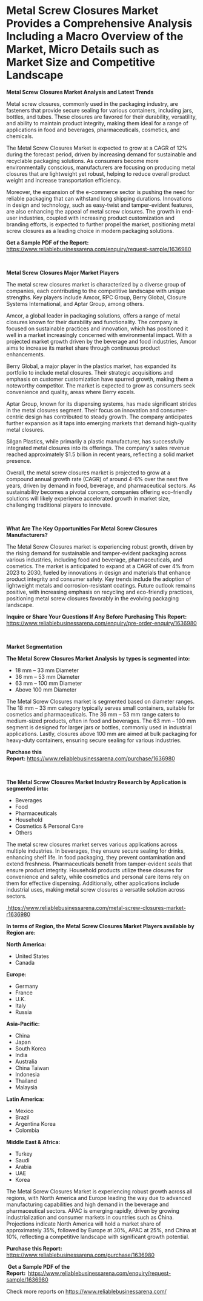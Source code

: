 <p><h1>Metal Screw Closures Market Provides a Comprehensive Analysis Including a Macro Overview of the Market, Micro Details such as Market Size and Competitive Landscape</h1></p><p><strong>Metal Screw Closures Market Analysis and Latest Trends</strong></p>
<p><p>Metal screw closures, commonly used in the packaging industry, are fasteners that provide secure sealing for various containers, including jars, bottles, and tubes. These closures are favored for their durability, versatility, and ability to maintain product integrity, making them ideal for a range of applications in food and beverages, pharmaceuticals, cosmetics, and chemicals.</p><p>The Metal Screw Closures Market is expected to grow at a CAGR of 12% during the forecast period, driven by increasing demand for sustainable and recyclable packaging solutions. As consumers become more environmentally conscious, manufacturers are focusing on producing metal closures that are lightweight yet robust, helping to reduce overall product weight and increase transportation efficiency.</p><p>Moreover, the expansion of the e-commerce sector is pushing the need for reliable packaging that can withstand long shipping durations. Innovations in design and technology, such as easy-twist and tamper-evident features, are also enhancing the appeal of metal screw closures. The growth in end-user industries, coupled with increasing product customization and branding efforts, is expected to further propel the market, positioning metal screw closures as a leading choice in modern packaging solutions.</p></p>
<p><strong>Get a Sample PDF of the Report:&nbsp;</strong> <a href="https://www.reliablebusinessarena.com/enquiry/request-sample/1636980?utm_campaign=2994&utm_medium=2&utm_source=Github&utm_content=ia&utm_term=23032025&utm_id=metal-screw-closures">https://www.reliablebusinessarena.com/enquiry/request-sample/1636980</a></p>
<p>&nbsp;</p>
<p><strong>Metal Screw Closures Major Market Players</strong></p>
<p><p>The metal screw closures market is characterized by a diverse group of companies, each contributing to the competitive landscape with unique strengths. Key players include Amcor, RPC Group, Berry Global, Closure Systems International, and Aptar Group, among others.</p><p>Amcor, a global leader in packaging solutions, offers a range of metal closures known for their durability and functionality. The company is focused on sustainable practices and innovation, which has positioned it well in a market increasingly concerned with environmental impact. With a projected market growth driven by the beverage and food industries, Amcor aims to increase its market share through continuous product enhancements.</p><p>Berry Global, a major player in the plastics market, has expanded its portfolio to include metal closures. Their strategic acquisitions and emphasis on customer customization have spurred growth, making them a noteworthy competitor. The market is expected to grow as consumers seek convenience and quality, areas where Berry excels.</p><p>Aptar Group, known for its dispensing systems, has made significant strides in the metal closures segment. Their focus on innovation and consumer-centric design has contributed to steady growth. The company anticipates further expansion as it taps into emerging markets that demand high-quality metal closures.</p><p>Silgan Plastics, while primarily a plastic manufacturer, has successfully integrated metal closures into its offerings. The company's sales revenue reached approximately $1.5 billion in recent years, reflecting a solid market presence.</p><p>Overall, the metal screw closures market is projected to grow at a compound annual growth rate (CAGR) of around 4-6% over the next five years, driven by demand in food, beverage, and pharmaceutical sectors. As sustainability becomes a pivotal concern, companies offering eco-friendly solutions will likely experience accelerated growth in market size, challenging traditional players to innovate.</p></p>
<p>&nbsp;</p>
<p><strong>What Are The Key Opportunities For Metal Screw Closures Manufacturers?</strong></p>
<p><p>The Metal Screw Closures market is experiencing robust growth, driven by the rising demand for sustainable and tamper-evident packaging across various industries, including food and beverage, pharmaceuticals, and cosmetics. The market is anticipated to expand at a CAGR of over 4% from 2023 to 2030, fueled by innovations in design and materials that enhance product integrity and consumer safety. Key trends include the adoption of lightweight metals and corrosion-resistant coatings. Future outlook remains positive, with increasing emphasis on recycling and eco-friendly practices, positioning metal screw closures favorably in the evolving packaging landscape.</p></p>
<p><strong>Inquire or Share Your Questions If Any Before Purchasing This Report:</strong> <a href="https://www.reliablebusinessarena.com/enquiry/pre-order-enquiry/1636980?utm_campaign=2994&utm_medium=2&utm_source=Github&utm_content=ia&utm_term=23032025&utm_id=metal-screw-closures">https://www.reliablebusinessarena.com/enquiry/pre-order-enquiry/1636980</a></p>
<p>&nbsp;</p>
<p><strong>Market Segmentation</strong></p>
<p><strong>The Metal Screw Closures Market Analysis by types is segmented into:</strong></p>
<p><ul><li>18 mm – 33 mm Diameter</li><li>36 mm – 53 mm Diameter</li><li>63 mm – 100 mm Diameter</li><li>Above 100 mm Diameter</li></ul></p>
<p><p>The Metal Screw Closures market is segmented based on diameter ranges. The 18 mm – 33 mm category typically serves small containers, suitable for cosmetics and pharmaceuticals. The 36 mm – 53 mm range caters to medium-sized products, often in food and beverages. The 63 mm – 100 mm segment is designed for larger jars or bottles, commonly used in industrial applications. Lastly, closures above 100 mm are aimed at bulk packaging for heavy-duty containers, ensuring secure sealing for various industries.</p></p>
<p><strong>Purchase this Report:&nbsp;</strong><a href="https://www.reliablebusinessarena.com/purchase/1636980?utm_campaign=2994&utm_medium=2&utm_source=Github&utm_content=ia&utm_term=23032025&utm_id=metal-screw-closures">https://www.reliablebusinessarena.com/purchase/1636980</a></p>
<p>&nbsp;</p>
<p><strong>The Metal Screw Closures Market Industry Research by Application is segmented into:</strong></p>
<p><ul><li>Beverages</li><li>Food</li><li>Pharmaceuticals</li><li>Household</li><li>Cosmetics & Personal Care</li><li>Others</li></ul></p>
<p><p>The metal screw closures market serves various applications across multiple industries. In beverages, they ensure secure sealing for drinks, enhancing shelf life. In food packaging, they prevent contamination and extend freshness. Pharmaceuticals benefit from tamper-evident seals that ensure product integrity. Household products utilize these closures for convenience and safety, while cosmetics and personal care items rely on them for effective dispensing. Additionally, other applications include industrial uses, making metal screw closures a versatile solution across sectors.</p></p>
<p><a href="https://www.reliablebusinessarena.com/metal-screw-closures-market-r1636980?utm_campaign=2994&utm_medium=2&utm_source=Github&utm_content=ia&utm_term=23032025&utm_id=metal-screw-closures">&nbsp;https://www.reliablebusinessarena.com/metal-screw-closures-market-r1636980</a></p>
<p><strong>In terms of Region, the Metal Screw Closures Market Players available by Region are:</strong></p>
<p>
    <p> <strong> North America: </strong>
        <ul>
            <li>United States</li>
            <li>Canada</li>
        </ul>
        </p> 
    <p> <strong> Europe: </strong>
        <ul>
            <li>Germany</li>
            <li>France</li>
            <li>U.K.</li>
            <li>Italy</li>
            <li>Russia</li>
        </ul>
        </p> 
    <p> <strong> Asia-Pacific: </strong>
        <ul>
            <li>China</li>
            <li>Japan</li>
            <li>South Korea</li>
            <li>India</li>
            <li>Australia</li>
            <li>China Taiwan</li>
            <li>Indonesia</li>
            <li>Thailand</li>
            <li>Malaysia</li>
        </ul>
        </p> 
    <p> <strong> Latin America: </strong>
        <ul>
            <li>Mexico</li>
            <li>Brazil</li>
            <li>Argentina Korea</li>
            <li>Colombia</li>
        </ul>
        </p> 
    <p> <strong> Middle East & Africa: </strong>
        <ul>
            <li>Turkey</li>
            <li>Saudi</li>
            <li>Arabia</li>
            <li>UAE</li>
            <li>Korea</li>
        </ul>
    </p>
    </p>
<p><p>The Metal Screw Closures Market is experiencing robust growth across all regions, with North America and Europe leading the way due to advanced manufacturing capabilities and high demand in the beverage and pharmaceutical sectors. APAC is emerging rapidly, driven by growing industrialization and consumer markets in countries such as China. Projections indicate North America will hold a market share of approximately 35%, followed by Europe at 30%, APAC at 25%, and China at 10%, reflecting a competitive landscape with significant growth potential.</p></p>
<p><strong>Purchase this Report: </strong><a href="https://www.reliablebusinessarena.com/purchase/1636980?utm_campaign=2994&utm_medium=2&utm_source=Github&utm_content=ia&utm_term=23032025&utm_id=metal-screw-closures">https://www.reliablebusinessarena.com/purchase/1636980</a></p>
<p>&nbsp;<strong>Get a Sample PDF of the Report:&nbsp;&nbsp;</strong><a href="https://www.reliablebusinessarena.com/enquiry/request-sample/1636980?utm_campaign=2994&utm_medium=2&utm_source=Github&utm_content=ia&utm_term=23032025&utm_id=metal-screw-closures">https://www.reliablebusinessarena.com/enquiry/request-sample/1636980</a></p>
<p><strong></strong></p>
<p>Check more reports on <a href="https://www.reliablebusinessarena.com/?utm_campaign=2994&utm_medium=2&utm_source=Github&utm_content=ia&utm_term=23032025&utm_id=metal-screw-closures">https://www.reliablebusinessarena.com/</a></p>